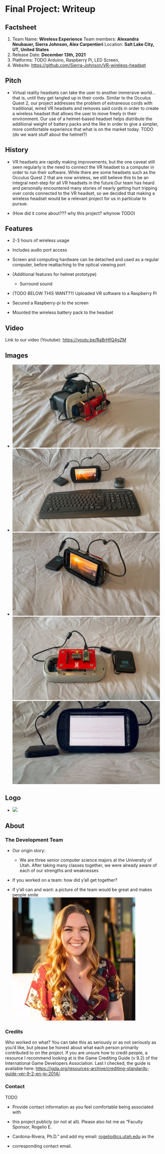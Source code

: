 # Final Project: Writeup

## Factsheet
1. Team Name: **Wireless Experience**
Team members: **Alexandra Neubauer, Sierra Johnson, Alex Carpentieri**
Location: **Salt Lake City, UT, United States**
3. Release Date: **December 13th, 2021**
4. Platforms: TODO Arduino, Raspberry Pi, LED Screen, 
4. Website: https://github.com/Sierra-Johnson/VR-wireless-headset


## Pitch

-   Virtual reality headsets can take the user to another immersive world… that is, until they get tangled up in their cords. Similar to the Occulus Quest 2, our project addresses the problem of extraneous cords with traditional, wired VR headsets and removes said cords in order to create a wireless headset that allows the user to move freely in their environment. Our use of a helmet-based headset helps distribute the additional weight of battery packs and the like in order to give a simpler, more comfortable experience that what is on the market today. TODO (do we want stuff about the helmet?)


## History

-   VR headsets are rapidly making improvements, but the one caveat still seen regularly is the need to connect the VR headset to a computer in order to run their software. While there are some headsets such as the Occulus Quest 2 that are now wireless, we still believe this to be an integral next-step for all VR headsets in the future.Our team has heard and personally encountered many stories of nearly getting hurt tripping over cords connected to the VR headset, so we decided that making a wireless headset would be a relevant project for us in particular to pursue.
    

-   (How did it come about??? why this project? whynow TODO)
    

## Features
-   2-3 hours of wireless usage
- Includes audio port access  
-   Screen and computing hardware can be detached and used as a regular computer, before reattaching to the optical viewing port
- (Additional features for helmet prototype)
  - Surround sound
-   (TODO BELOW THIS WANT??) Uploaded VR software to a Raspberry Pi
    
-   Secured a Raspberry-pi to the screen
    
-   Mounted the wireless battery pack to the headset

  

## Video

Link to our video (Youtube):
https://youtu.be/RaBrHfQ4gZM
    

  
## Images

-   ![vr_01.jpg](https://github.com/Sierra-Johnson/VR-wireless-headset/blob/main/Images/vr_01.jpg?raw=true)
- ![VR_02.jpg](https://github.com/Sierra-Johnson/VR-wireless-headset/blob/main/Images/VR_02.jpg?raw=true)
- ![VR_03.jpg](https://github.com/Sierra-Johnson/VR-wireless-headset/blob/main/Images/VR_03.jpg?raw=true)
    ![VR_04.jpg](https://github.com/Sierra-Johnson/VR-wireless-headset/blob/main/Images/VR_04.jpg?raw=true)
![VR_05.jpg](https://github.com/Sierra-Johnson/VR-wireless-headset/blob/main/Images/VR_05.jpg?raw=true)
  

## Logo

-   ![](https://lh5.googleusercontent.com/OovesU-vsZVSsXU25h8BnwFXp1xahuvn7S5xVIdrnJ1xVouQXF70o2IRs2AKGyc9vmorkNDIMDLFT_-6j2pWqpp2e-Mz88GPmkw9PDzLaRagP-e72Rupe2MYr72fABnBauRg_R9X)
    

  

## About

### The Development Team
  - Our origin story:
	  - We are three senior computer science majors at the University of Utah. After taking many classes together, we were already aware of each of our strengths and weaknesses
    
  -   If you worked on a team: how did y’all get together?
    
  -   If y’all can and want: a picture of the team would be great and makes people smile
    ![Sierra-professional-photo.jpg](https://github.com/Sierra-Johnson/VR-wireless-headset/blob/main/Images/Development%20Team%20Pictures/Sierra-professional-photo.jpg?raw=true)


### Credits
    

   Who worked on what? You can take this as seriously or as not seriously as you’d like, but please be honest about what each person primarily contributed to on the project. If you are unsure how to credit people, a resource I recommend looking at is the Game Crediting Guide (v 9.2) of the International Game Developers Association. Last I checked, the guide is available here: https://igda.org/resources-archive/crediting-standards-guide-ver-9-2-en-jp-2014/.

  
### Contact
    
TODO
-   Provide contact information as you feel comfortable being associated with
    
-   this project publicly (or not at all). Please also list me as “Faculty Sponsor, Rogelio E.
    
-   Cardona-Rivera, Ph.D.” and add my email: rogelio@cs.utah.edu as the
    
-   corresponding contact email.



